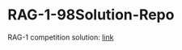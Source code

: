 # RAG-1-98Solution-Repo

RAG-1 competition solution: [link](https://signate.jp/competitions/1407/discussions/98)
